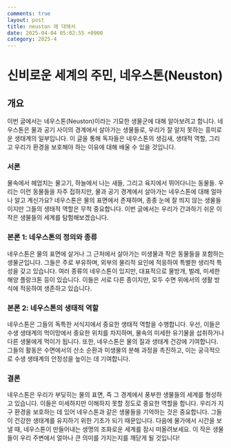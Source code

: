 ```yaml
---
comments: true
layout: post
title: neuston 에 대해서
date: 2025-04-04 05:02:55 +0900
category: 2025-4
---
```


# 신비로운 세계의 주민, 네우스톤(Neuston)

## 개요
이번 글에서는 네우스톤(Neuston)이라는 기묘한 생물군에 대해 알아보려고 합니다. 네우스톤은 물과 공기 사이의 경계에서 살아가는 생물들로, 우리가 잘 알지 못하는 흥미로운 생태계의 일부입니다. 이 글을 통해 독자들은 네우스톤의 생김새, 생태적 역할, 그리고 우리가 환경을 보호해야 하는 이유에 대해 배울 수 있을 것입니다.

### 서론
물속에서 헤엄치는 물고기, 하늘에서 나는 새들, 그리고 육지에서 뛰어다니는 동물들. 우리는 이런 동물들을 자주 접하지만, 물과 공기 경계에서 살아가는 네우스톤에 대해 얼마나 알고 계신가요? 네우스톤은 물의 표면에서 존재하며, 종종 눈에 잘 띄지 않는 생물들이지만 그들의 생태적 역할은 무척 중요합니다. 이번 글에서는 우리가 간과하기 쉬운 이 작은 생물들의 세계를 탐험해보겠습니다.

### 본론 1: 네우스톤의 정의와 종류
네우스톤은 물의 표면에 살거나 그 근처에서 살아가는 미생물과 작은 동물들을 포함하는 생물군입니다. 그들은 주로 부유하며, 외부의 물리적 요인에 적응하여 특별한 생리적 특성을 갖고 있습니다. 여러 종류의 네우스톤이 있지만, 대표적으로 물방개, 벌레, 미세한 해양 플랑크톤 등이 있습니다. 이들은 서로 다른 종이지만, 모두 수면 위에서의 생활 방식에 적응하여 생존하고 있습니다.

### 본론 2: 네우스톤의 생태적 역할
네우스톤은 그들의 독특한 서식지에서 중요한 생태적 역할을 수행합니다. 우선, 이들은 수생 생태계의 먹이망에서 중요한 위치를 차지하며, 물속의 미세한 유기물을 섭취하거나 다른 생물에게 먹이가 됩니다. 또한, 네우스톤은 물의 질과 생태계 건강에 기여합니다. 그들의 활동은 수면에서의 산소 순환과 미생물의 분해 과정을 촉진하고, 이는 궁극적으로 수생 생태계의 안정성을 높이는 데 기여합니다.

### 결론
네우스톤은 우리가 부딪히는 물의 표면, 즉 그 경계에서 풍부한 생물들의 세계를 형성하고 있습니다. 이들은 미세하지만 이해하지 못할 정도로 중요한 역할을 합니다. 우리가 지구 환경을 보호하는 데 있어 네우스톤과 같은 생물들을 기억하는 것은 중요합니다. 그들이 건강한 생태계를 유지하기 위한 기초가 되기 때문입니다. 다음에 물가에서 시간을 보낼 때, 네우스톤이 만들어내는 생명의 조화로운 세계를 잠시 떠올려보세요. 이 작은 생물들이 우리 주변에서 얼마나 큰 의미를 가지는지를 깨닫게 될 것입니다!